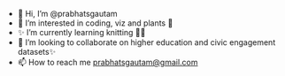 - 👋 Hi, I’m @prabhatsgautam
- 👀 I’m interested in coding, viz and plants 🌱
- ✨ I’m currently learning knitting :yarn:✨
- 💞️ I’m looking to collaborate on higher education and civic engagement datasets✨
- 📫 How to reach me prabhatsgautam@gmail.com

<!---
prabhatsgautam/prabhatsgautam is a ✨ special ✨ repository because its `README.md` (this file) appears on your GitHub profile.
You can click the Preview link to take a look at your changes.
--->
